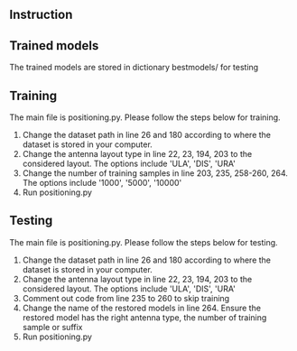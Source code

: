## Instruction

## Trained models
The trained models are stored in dictionary bestmodels/ for testing

## Training
The main file is positioning.py. Please follow the steps below for training.

1. Change the dataset path in line 26 and 180 according to where the dataset is stored in your computer.
2. Change the antenna layout type in line 22, 23, 194, 203 to the considered layout. The options include 'ULA', 'DIS', 'URA'
3. Change the number of training samples in line 203, 235, 258-260, 264. The options include '1000', '5000', '10000'
4. Run positioning.py


## Testing
The main file is positioning.py. Please follow the steps below for testing.

1. Change the dataset path in line 26 and 180 according to where the dataset is stored in your computer.
2. Change the antenna layout type in line 22, 23, 194, 203 to the considered layout. The options include 'ULA', 'DIS', 'URA'
3. Comment out code from line 235 to 260 to skip training
4. Change the name of the restored models in line 264. Ensure the restored model has the right antenna type, the number of training sample or suffix
5. Run positioning.py
